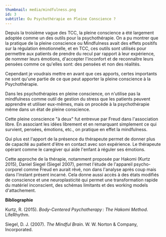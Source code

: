 ```yaml
---
thumbnail: media/mindfulness.png
id: 3
subtitle: Ou Psychothérapie en Pleine Conscience ?
---
```

Depuis la troisième vague des TCC, la pleine conscience a été largement adoptée comme un des outils pour la psychothérapie. On a pu montrer que la pratique de la pleine conscience ou Mindfulness avait des effets positifs sur la régulation émotionnelle, et en TCC, ces outils sont utilisés pour permettre aux patients de prendre du recul par rapport à leur expérience, de nommer leurs émotions, d'accepter l'inconfort et de reconnaître leurs pensées comme ce qu'elles sont: des pensées et non des réalités.

Cependant je voudrais mettre en avant que ces apports, certes importants ne sont qu'une partie de ce que peut apporter la pleine conscience à la Psychothérapie.

Dans les psychothérapies en pleine conscience, on n'utilise pas la mindfulness comme outil de gestion du stress que les patients peuvent apprendre et utiliser eux-mêmes, mais on procède à la psychothérapie même dans un état de pleine conscience.

Cette pleine conscience "à deux" fut entrevue par Freud dans l'association libre. En associant les idées librement et en remarquant simplement ce qui survient, pensées, émotions, etc., on pratique en effet la mindfulness.

Qui plus est l'apport de la présence du thérapeute permet de donner plus de capacité au patient d'être en contact avec son expérience. Le thérapeute opérant comme le caregiver qui aide l'enfant à réguler ses émotions.

Cette approche de la thérapie, notamment proposée par Hakomi (Kurtz 2015), Daniel Siegel (Siegel 2007), permet l'étude de l'appareil psycho-corporel comme Freud en aurait rêvé, non dans l'analyse après coup mais dans l'instant présent incarné. Cela donne aussi accès à des états modifiés de conscience et une neuroplasticité qui permet une transformation rapide du matériel inconscient, des schémas limitants et des working models d'attachement.

**Bibliographie**

Kurtz, R. (2015). *Body-Centered Psychotherapy : The Hakomi Method*. LifeRhythm.

Siegel, D. J. (2007). *The Mindful Brain*. W. W. Norton & Company, Incorporated.